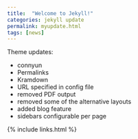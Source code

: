 ```yaml
---
title:  "Welcome to Jekyll!"
categories: jekyll update
permalink: myupdate.html
tags: [news]
---
```



Theme updates:
- connyun
- Permalinks
- Kramdown
- URL specified in config file
- removed PDF output
- removed some of the alternative layouts
- added blog feature
- sidebars configurable per page

{% include links.html %}
